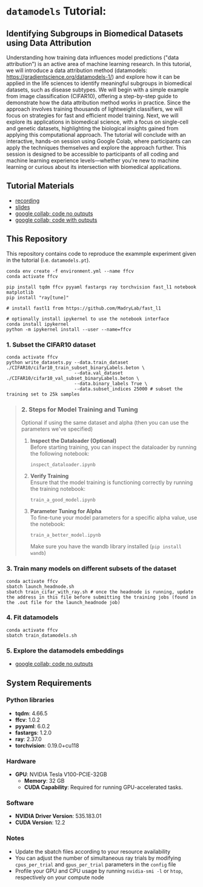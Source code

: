 # <code>datamodels</code> Tutorial: 
## Identifying Subgroups in Biomedical Datasets using Data Attribution 

Understanding how training data influences model predictions ("data attribution") is an active area of machine learning research. In this tutorial, we will introduce a data attribution method (datamodels: https://gradientscience.org/datamodels-1/) and explore how it can be applied in the life sciences  to identify meaningful subgroups in biomedical datasets, such as disease subtypes. We will begin with a simple example from image classification (CIFAR10), offering a step-by-step guide to demonstrate how the data attribution method works in practice. Since the approach involves training thousands of lightweight classifiers, we will focus on strategies for fast and efficient model training. Next, we will explore its applications in biomedical science, with a focus on single-cell and genetic datasets, highlighting the biological insights gained from applying this computational approach. The tutorial will conclude with an interactive, hands-on session using Google Colab, where participants can apply the techniques themselves and explore the approach further. This session is designed to be accessible to participants of all coding and machine learning experience levels—whether you're new to machine learning or curious about its intersection with biomedical applications.

## Tutorial Materials
- [recording](https://cbmm.mit.edu/computational-tutorials/recordings)
- [slides](https://drive.google.com/file/d/1qGahNYBUnThba07D2D9gZTviiU_kOedF/view?usp=sharing)
- [google collab; code no outputs](https://colab.research.google.com/drive/1lwl7-Xsc7lg9bTg97hEEqPt54x-J1qeU?usp=sharing)
- [google collab; code with outputs](https://colab.research.google.com/drive/1u2jZzWs7SVT6kj-O8rMsUphHfvyeqnHh?usp=sharing)

## This Repository
This repository contains code to reproduce the exammple experiment given in the tutorial (i.e. `datamodels.pt`).

```{bash}
conda env create -f environment.yml --name ffcv
conda activate ffcv

pip install tqdm ffcv pyyaml fastargs ray torchvision fast_l1 notebook matplotlib
pip install "ray[tune]"

# install fastl1 from https://github.com/MadryLab/fast_l1

# optionally install ipykernel to use the notebook interface
conda install ipykernel
python -m ipykernel install --user --name=ffcv
```
### 1. Subset the CIFAR10 dataset
```{bash}
conda activate ffcv
python write_datasets.py --data.train_dataset ./CIFAR10/cifar10_train_subset_binaryLabels.beton \
                         --data.val_dataset ./CIFAR10/cifar10_val_subset_binaryLabels.beton \
                         --data.binary_labels True \
                         --data.subset_indices 25000 # subset the training set to 25k samples
```

> ### 2. Steps for Model Training and Tuning
> 
> Optional if using the same dataset and alpha (then you can use the parameters we've specified)
> 1. **Inspect the Dataloader (Optional)**  
>    Before starting training, you can inspect the dataloader by running the following notebook:
>    
>    `inspect_dataloader.ipynb`
> 
> 2. **Verify Training**  
>    Ensure that the model training is functioning correctly by running the training notebook:
>    
>    `train_a_good_model.ipynb`
> 
> 3. **Parameter Tuning for Alpha**  
>    To fine-tune your model parameters for a specific alpha value, use the notebook:
>    
>    `train_a_better_model.ipynb`
>
>    Make sure you have the wandb library installed (`pip install wandb`)
>

### 3. Train many models on different subsets of the dataset
```{bash}
conda activate ffcv
sbatch launch_headnode.sh
sbatch train_cifar_with_ray.sh # once the headnode is running, update the address in this file before submitting the training jobs (found in the .out file for the launch_headnode job) 
```

### 4. Fit datamodels
```{bash}
conda activate ffcv
sbatch train_datamodels.sh
```

### 5. Explore the datamodels embeddings

- [google collab; code no outputs](https://colab.research.google.com/drive/1lwl7-Xsc7lg9bTg97hEEqPt54x-J1qeU?usp=sharing)

## System Requirements
### Python libraries
- **tqdm**: 4.66.5
- **ffcv**: 1.0.2
- **pyyaml**: 6.0.2
- **fastargs**: 1.2.0
- **ray**: 2.37.0
- **torchvision**: 0.19.0+cu118
### Hardware
- **GPU**: NVIDIA Tesla V100-PCIE-32GB
  - **Memory**: 32 GB
  - **CUDA Capability**: Required for running GPU-accelerated tasks.
### Software
- **NVIDIA Driver Version**: 535.183.01
- **CUDA Version**: 12.2
### Notes
- Update the sbatch files according to your resource availability
- You can adjust the number of simultaneous ray trials by modifying `cpus_per_trial` and `gpus_per_trial` parameters in the `config` file
- Profile your GPU and CPU usage by running `nvidia-smi -l` or `htop`, respectively on your compute node
